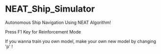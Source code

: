 # NEAT_Ship_Simulator
Autonomous Ship Navigation Using NEAT Algorithm!

Press F1 Key for Reinforcement Mode

If you wanna train you own model, make your own new model by changing 'p' !
